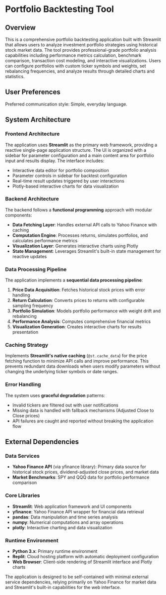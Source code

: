 # Portfolio Backtesting Tool

## Overview

This is a comprehensive portfolio backtesting application built with Streamlit that allows users to analyze investment portfolio strategies using historical stock market data. The tool provides professional-grade portfolio analysis capabilities including performance metrics calculation, benchmark comparison, transaction cost modeling, and interactive visualizations. Users can configure portfolios with custom ticker symbols and weights, set rebalancing frequencies, and analyze results through detailed charts and statistics.

## User Preferences

Preferred communication style: Simple, everyday language.

## System Architecture

### Frontend Architecture
The application uses **Streamlit** as the primary web framework, providing a reactive single-page application structure. The UI is organized with a sidebar for parameter configuration and a main content area for portfolio input and results display. The interface includes:
- Interactive data editor for portfolio composition
- Parameter controls in sidebar for backtest configuration
- Real-time result updates triggered by user interactions
- Plotly-based interactive charts for data visualization

### Backend Architecture
The backend follows a **functional programming** approach with modular components:
- **Data Fetching Layer**: Handles external API calls to Yahoo Finance with caching
- **Computation Engine**: Processes returns, simulates portfolios, and calculates performance metrics
- **Visualization Layer**: Generates interactive charts using Plotly
- **State Management**: Leverages Streamlit's built-in state management for reactive updates

### Data Processing Pipeline
The application implements a **sequential data processing pipeline**:
1. **Price Data Acquisition**: Fetches historical stock prices with error handling
2. **Return Calculation**: Converts prices to returns with configurable sampling frequency
3. **Portfolio Simulation**: Models portfolio performance with weight drift and rebalancing
4. **Performance Analysis**: Computes comprehensive financial metrics
5. **Visualization Generation**: Creates interactive charts for results presentation

### Caching Strategy
Implements **Streamlit's native caching** (`@st.cache_data`) for the price fetching function to minimize API calls and improve performance. This prevents redundant data downloads when users modify parameters without changing the underlying ticker symbols or date ranges.

### Error Handling
The system uses **graceful degradation** patterns:
- Invalid tickers are filtered out with user notifications
- Missing data is handled with fallback mechanisms (Adjusted Close to Close prices)
- API failures are caught and reported without breaking the application flow

## External Dependencies

### Data Services
- **Yahoo Finance API** (via yfinance library): Primary data source for historical stock prices, dividend-adjusted close prices, and market data
- **Market Benchmarks**: SPY and QQQ data for portfolio performance comparison

### Core Libraries
- **Streamlit**: Web application framework and UI components
- **yfinance**: Yahoo Finance API wrapper for financial data retrieval
- **pandas**: Data manipulation and time series analysis
- **numpy**: Numerical computations and array operations
- **plotly**: Interactive charting and data visualization

### Runtime Environment
- **Python 3.x**: Primary runtime environment
- **Replit**: Cloud hosting platform with automatic deployment configuration
- **Web Browser**: Client-side rendering of Streamlit interface and Plotly charts

The application is designed to be self-contained with minimal external service dependencies, relying primarily on Yahoo Finance for market data and Streamlit's built-in capabilities for the web interface.